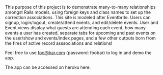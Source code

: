 This purpose of this project is to demonstrate many-to-many relationships
amongst Rails models, using foreign keys and class names to set up the 
correction associations. This site is modeled after Eventbrite. Users can signup,
login/logout, create/attend events, and edit/delete events. User and Event views
display what guests are attending each event, how many events a user has created,
separate tabs for upcoming and past events on the user/show and events/index pages,
and a few other outputs born from the fires of active record asssociations and 
relations! 

Feel free to use foo@bar.com (password: foobar) to log in and demo the app. 

The app can be accessed on heroku here: <a href="heroku.com/obscure-earth-39557.herokuapp.com"></a>